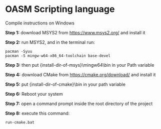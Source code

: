 # OASM Scripting language

Compile instructions on Windows

**Step 1:**
download MSYS2 from https://www.msys2.org/ and install it

**Step 2:**
run MSYS2, and in the terminal run:
```
pacman -Syuu
pacman -S mingw-w64-x86_64-toolchain base-devel
```

**Step 3:**
then put {install-dir-of-msys}\mingw64\bin in your Path variable

**Step 4:**
download CMake from https://cmake.org/download/ and install it

**Step 5:**
put {install-dir-of-cmake}\bin in your path variable

**Step 6:**
Reboot your system

**Step 7:**
open a command prompt inside the root directory of the project

**Step 8:**
execute this command:
```
run-cmake.bat
```


